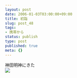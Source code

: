 ```yaml
---
layout: post
date: 2006-01-03T03:00:00+09:00
title: 初詣
slug: post_48
tags:
- 携帯から
status: publish
type: post
published: true
meta: {}
---
```

<div class="caption">神田明神にきた
</div>
<div class="photo"><img src="/images/uploads/blog-photo-1136274907.17-0.jpg" /></div>
